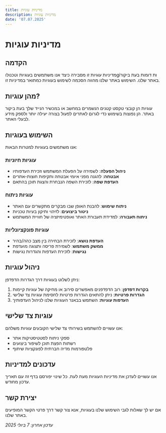 ```yaml
---
title: מדיניות עוגיות
description: מדיניות עוגיות
date: '07.07.2025'
---
```


# מדיניות עוגיות

## הקדמה

מדיניות עוגיות זו מסבירה כיצד אנו משתמשים בעוגיות וטכנולוgiות דומות בעת ביקור באתר שלנו. השימוש באתר שלנו מהווה הסכמה לשימוש בעוגיות כמתואר במדיניות זו.

## מהן עוגיות?

עוגיות הן קובצי טקסט קטנים הנשמרים במחשב או במכשיר הנייד שלך בעת ביקור באתר. הן נפוצות בשימוש כדי לגרום לאתרים לפעול בצורה יעילה יותר ולספק מידע לבעלי האתר.

## השימוש בעוגיות

אנו משתמשים בעוגיות למטרות הבאות:

### עוגיות חיוניות

- **ניהול הפעלה**: לשמירה על הפעלת המשתמש וזכירת העדפותיו
- **אבטחה**: להגנה מפני איומי אבטחה ותקיפות חוצות-אתרים
- **העדפת שפה**: לזכירת השפה הנבחרת והצגת תוכן בהתאם

### עוגיות ניתוח

- **ניתוח שימוש**: להבנת האופן שבו מבקרים מתקשרים עם האתר
- **ניטור ביצועים**: לזיהוי ותיקון בעיות טכניות
- **ניתוח תעבורה**: למדידת תעבורת האתר ואופטימיזציה של חוויית המשתמש

### עוגיות פונקציונליות

- **העדפת נושא**: לזכירת הבחירה בין מצב כהה/בהיר
- **ממשק משתמש**: לשמירת פריסה ותצוגה מועדפת
- **נגישות**: לזכירת העדפות והגדרות נגישות

## ניהול עוגיות

ניתן לשלוט בעוגיות דרך הגדרות הדפדפן:

1. **בקרות דפדפן**: רוב הדפדפנים מאפשרים סירוב או מחיקה של עוגיות קיימות
2. **הגדרות פרטיות**: ניתן להתאים הגדרות פרטיות לחסימת עוגיות צד שלישי
3. **העדפות עוגיות**: השתמש בבאנר העוגיות שלנו לניהול העדפותיך

## עוגיות צד שלישי

אנו עשויים להשתמש בשירותי צד שלישי הקובעים עוגיות משלהם:

- ספקי ניתוח לסטטיסטיקות אתר
- רשתות הפצת תוכן לשיפור ביצועים
- פלטפורמות מדיה חברתית לפונקציות שיתוף

## עדכונים למדיניות

אנו עשויים לעדכן את מדיניות העוגיות מעת לעת. כל שינוי יפורסם בדף זה עם תאריך עדכון מחודש.

## יצירת קשר

אם יש לך שאלות לגבי השימוש שלנו בעוגיות, אנא צור קשר דרך פרטי הקשר המופיעים באתר שלנו.

_עדכון אחרון: 7 ביולי 2025_
